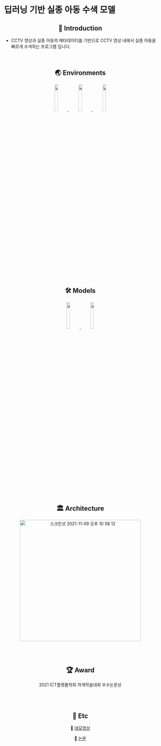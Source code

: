 # 딥러닝 기반 실종 아동 수색 모델

## <div align="center">👋 Introduction</div>

 - CCTV 영상과 실종 아동의 메타데이터를 기반으로 CCTV 영상 내에서 실종 아동을 빠르게 수색하는 프로그램 입니다.
<br><br><br>

## <div align="center">🌏 Environments</div>
<div align="center">
    <a href="https://colab.research.google.com/github/ultralytics/yolov5/blob/master/tutorial.ipynb">
        <img src="https://github.com/ultralytics/yolov5/releases/download/v1.0/logo-colab-small.png" width="15%"/>
    </a>
    <a href="https://www.kaggle.com/ultralytics/yolov5">
        <img src="https://github.com/ultralytics/yolov5/releases/download/v1.0/logo-kaggle-small.png" width="15%"/>
    </a>
    <a href="https://cocodataset.org/#home">
        <img src="https://user-images.githubusercontent.com/44153216/140933870-11c1df98-fd2b-4e74-b5ac-0398273e6c96.png" width="15%"/>
    </a>
</div>
<br><br><br>

## <div align="center">🛠 Models</div>
<div align="center">
    <a href="https://github.com/ultralytics/yolov5">
        <img src="https://user-images.githubusercontent.com/44153216/140934643-3d825722-c28b-4297-8978-af911f0d7819.png" width="15%"/>
    </a>
    <a href="https://github.com/switchablenorms/DeepFashion2">
        <img src="https://user-images.githubusercontent.com/44153216/140935001-57af985f-e435-4255-a275-a544186efa08.png" width="15%"/>
    </a>
</div>
<br><br><br>

## <div align="center">🏛 Architecture</div>
<div align="center">
    <img width="400" alt="스크린샷 2021-11-09 오후 10 58 12" src="https://user-images.githubusercontent.com/44153216/140937197-231d36c5-9db0-462b-8bb9-89613d430e1d.png">
</div>
<br><br><br>

## <div align="center">🏆 Award</div>
<div align="center">
    2021 ICT플랫폼학회 하계학술대회 우수논문상
</div>
<br><br><br>

## <div align="center">👀 Etc</div>
<div align="center">

📼 [데모영상](https://youtu.be/lyCvz1hBtUg)

📝 [논문](https://drive.google.com/file/d/1hgqwRPbIaFdmXxWSA_Aref4xf8iebheS/view?usp=sharing)
</div>


